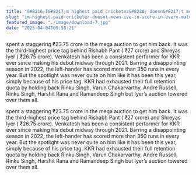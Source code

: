 ```yaml
---
title: "&#8216;I&#8217;m highest paid cricketer&#8230; doesn&#8217;t mean I&#8217;ve to score in every match. 20 lakh or 20 cr same in IPL&#8217;: Venkatesh Iyer"
slug: "im-highest-paid-cricketer-doesnt-mean-ive-to-score-in-every-match-20-lakh-or-20-cr-same-in-ipl-venkatesh-iyer"
featured_image: "./image/download-7.jpg"
date: "2025-04-04T09:58:21"
---
```

spent a staggering ₹23.75 crore in the mega auction to get him back. It was the
third-highest price tag behind Rishabh Pant ( ₹27 crore) and Shreyas Iyer (
₹26.75 crore). Venkatesh has been a consistent performer for KKR ever since
making his debut midway through 2021. Barring a disappointing season in 2022,
the left-hander has scored more than 350 runs in every year. But the spotlight
was never quite on him like it has been this year, simply because of his price
tag. KKR had exhausted their full retention quota by holding back Rinku Singh,
Varun Chakarvarthy, Andre Russell, Rinku Singh, Harshit Rana and Ramandeep Singh
but Iyer’s auction towered over them all.

spent a staggering ₹23.75 crore in the mega auction to get him back. It was the
third-highest price tag behind Rishabh Pant ( ₹27 crore) and Shreyas Iyer (
₹26.75 crore). Venkatesh has been a consistent performer for KKR ever since
making his debut midway through 2021. Barring a disappointing season in 2022,
the left-hander has scored more than 350 runs in every year. But the spotlight
was never quite on him like it has been this year, simply because of his price
tag. KKR had exhausted their full retention quota by holding back Rinku Singh,
Varun Chakarvarthy, Andre Russell, Rinku Singh, Harshit Rana and Ramandeep Singh
but Iyer’s auction towered over them all.